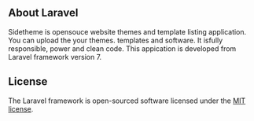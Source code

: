 

## About Laravel
Sidetheme is opensouce website themes and template listing application. You can upload the your themes. templates and software. It isfully responsible, power and clean code. This appication is developed from Laravel framework version 7.

## License

The Laravel framework is open-sourced software licensed under the [MIT license](https://opensource.org/licenses/MIT).
